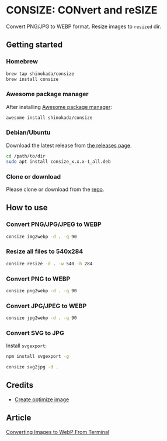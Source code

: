 # CONSIZE: CONvert and reSIZE

Convert PNG/JPG to WEBP format. Resize images to `resized` dir.

## Getting started

### Homebrew

```sh
brew tap shinokada/consize
brew install consize
```

### Awesome package manager

After installing [Awesome package manager](https://github.com/shinokada/awesome):

```sh
awesome install shinokada/consize
```

### Debian/Ubuntu

Download the latest release from [the releases page](https://github.com/shinokada/consize/releases).

```sh
cd /path/to/dir
sudo apt install consize_x.x.x-1_all.deb
``` 

### Clone or download

Please clone or download from the [repo](https://github.com/shinokada/consize).

## How to use

### Convert PNG/JPG/JPEG to WEBP

```sh
consize img2webp -d . -q 90
```

### Resize all files to 540x284

```sh
consize resize -d . -w 540 -h 284
```

### Convert PNG to WEBP

```sh
consize png2webp -d . -q 90
```

### Convert JPG/JPEG to WEBP

```sh
consize jpg2webp -d . -q 90
```

### Convert SVG to JPG

Install `svgexport`:

```sh
npm install svgexport -g
```

```sh
consize svg2jpg -d .
```

## Credits

- [Create optimize image](https://github.com/shinokada/create-optimize-images)

## Article

[Converting Images to WebP From Terminal](https://medium.com/mkdir-awesome/converting-images-to-webp-from-terminal-ab84f3bc6e20)